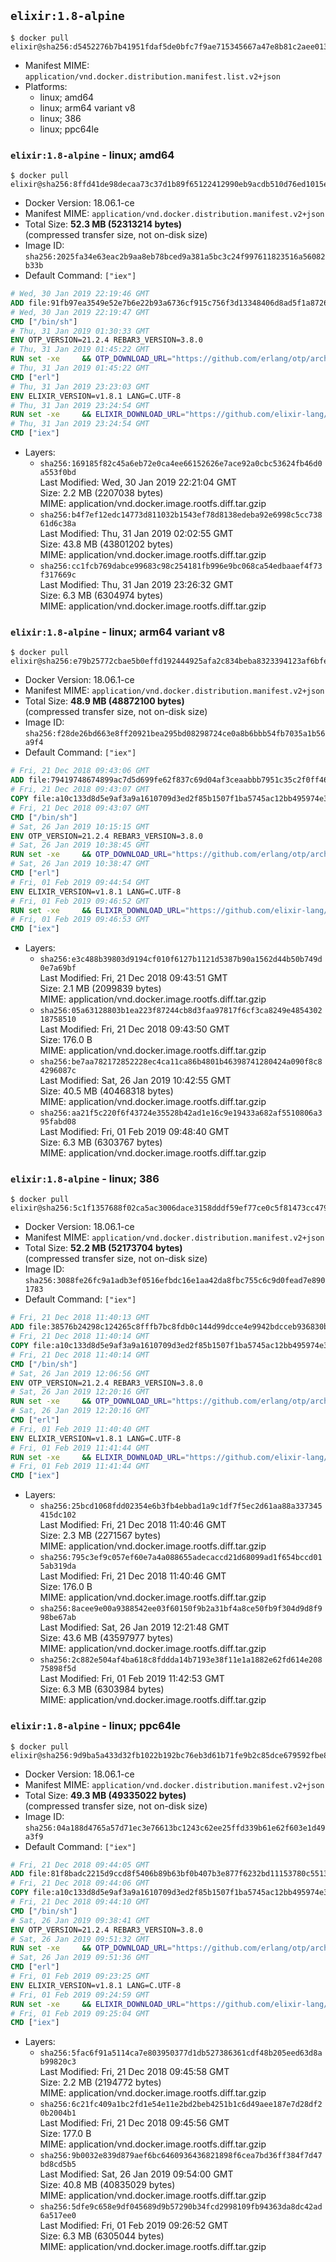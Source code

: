 ## `elixir:1.8-alpine`

```console
$ docker pull elixir@sha256:d5452276b7b41951fdaf5de0bfc7f9ae715345667a47e8b81c2aee013b695052
```

-	Manifest MIME: `application/vnd.docker.distribution.manifest.list.v2+json`
-	Platforms:
	-	linux; amd64
	-	linux; arm64 variant v8
	-	linux; 386
	-	linux; ppc64le

### `elixir:1.8-alpine` - linux; amd64

```console
$ docker pull elixir@sha256:8ffd41de98decaa73c37d1b89f65122412990eb9acdb510d76ed1015e27f9554
```

-	Docker Version: 18.06.1-ce
-	Manifest MIME: `application/vnd.docker.distribution.manifest.v2+json`
-	Total Size: **52.3 MB (52313214 bytes)**  
	(compressed transfer size, not on-disk size)
-	Image ID: `sha256:2025fa34e63eac2b9aa8eb78bced9a381a5bc3c24f997611823516a56082b33b`
-	Default Command: `["iex"]`

```dockerfile
# Wed, 30 Jan 2019 22:19:46 GMT
ADD file:91fb97ea3549e52e7b6e22b93a6736cf915c756f3d13348406d8ad5f1a872680 in / 
# Wed, 30 Jan 2019 22:19:47 GMT
CMD ["/bin/sh"]
# Thu, 31 Jan 2019 01:30:33 GMT
ENV OTP_VERSION=21.2.4 REBAR3_VERSION=3.8.0
# Thu, 31 Jan 2019 01:45:22 GMT
RUN set -xe 	&& OTP_DOWNLOAD_URL="https://github.com/erlang/otp/archive/OTP-${OTP_VERSION}.tar.gz" 	&& OTP_DOWNLOAD_SHA256="833d31ac102536b752e474dc6d69be7cc3e37d2d944191317312b30b1ea8ef0d" 	&& REBAR3_DOWNLOAD_SHA256="fc4d08037d39bcc651a4a749f8a5b1a10b2205527df834c2aee8f60725c3f431" 	&& apk add --no-cache --virtual .fetch-deps 		curl 		ca-certificates 	&& curl -fSL -o otp-src.tar.gz "$OTP_DOWNLOAD_URL" 	&& echo "$OTP_DOWNLOAD_SHA256  otp-src.tar.gz" | sha256sum -c - 	&& apk add --no-cache --virtual .build-deps 		dpkg-dev dpkg 		gcc 		g++ 		libc-dev 		linux-headers 		make 		autoconf 		ncurses-dev 		openssl-dev 		unixodbc-dev 		lksctp-tools-dev 		tar 	&& export ERL_TOP="/usr/src/otp_src_${OTP_VERSION%%@*}" 	&& mkdir -vp $ERL_TOP 	&& tar -xzf otp-src.tar.gz -C $ERL_TOP --strip-components=1 	&& rm otp-src.tar.gz 	&& ( cd $ERL_TOP 	  && ./otp_build autoconf 	  && gnuArch="$(dpkg-architecture --query DEB_BUILD_GNU_TYPE)" 	  && ./configure --build="$gnuArch" 	  && make -j$(getconf _NPROCESSORS_ONLN) 	  && make install ) 	&& rm -rf $ERL_TOP 	&& find /usr/local -regex '/usr/local/lib/erlang/\(lib/\|erts-\).*/\(man\|doc\|obj\|c_src\|emacs\|info\|examples\)' | xargs rm -rf 	&& find /usr/local -name src | xargs -r find | grep -v '\.hrl$' | xargs rm -v || true 	&& find /usr/local -name src | xargs -r find | xargs rmdir -vp || true 	&& scanelf --nobanner -E ET_EXEC -BF '%F' --recursive /usr/local | xargs -r strip --strip-all 	&& scanelf --nobanner -E ET_DYN -BF '%F' --recursive /usr/local | xargs -r strip --strip-unneeded 	&& runDeps="$( 		scanelf --needed --nobanner --format '%n#p' --recursive /usr/local 			| tr ',' '\n' 			| sort -u 			| awk 'system("[ -e /usr/local/lib/" $1 " ]") == 0 { next } { print "so:" $1 }' 	)" 	&& REBAR3_DOWNLOAD_URL="https://github.com/erlang/rebar3/archive/${REBAR3_VERSION}.tar.gz" 	&& curl -fSL -o rebar3-src.tar.gz "$REBAR3_DOWNLOAD_URL" 	&& echo "${REBAR3_DOWNLOAD_SHA256}  rebar3-src.tar.gz" | sha256sum -c - 	&& mkdir -p /usr/src/rebar3-src 	&& tar -xzf rebar3-src.tar.gz -C /usr/src/rebar3-src --strip-components=1 	&& rm rebar3-src.tar.gz 	&& cd /usr/src/rebar3-src 	&& HOME=$PWD ./bootstrap 	&& install -v ./rebar3 /usr/local/bin/ 	&& rm -rf /usr/src/rebar3-src 	&& apk add --virtual .erlang-rundeps 		$runDeps 		lksctp-tools 		ca-certificates 	&& apk del .fetch-deps .build-deps
# Thu, 31 Jan 2019 01:45:22 GMT
CMD ["erl"]
# Thu, 31 Jan 2019 23:23:03 GMT
ENV ELIXIR_VERSION=v1.8.1 LANG=C.UTF-8
# Thu, 31 Jan 2019 23:24:54 GMT
RUN set -xe 	&& ELIXIR_DOWNLOAD_URL="https://github.com/elixir-lang/elixir/archive/${ELIXIR_VERSION}.tar.gz" 	&& ELIXIR_DOWNLOAD_SHA256="de8c636ea999392496ccd9a204ccccbc8cb7f417d948fd12692cda2bd02d9822" 	&& buildDeps=' 		ca-certificates 		curl 		make 	' 	&& apk add --no-cache --virtual .build-deps $buildDeps 	&& curl -fSL -o elixir-src.tar.gz $ELIXIR_DOWNLOAD_URL 	&& echo "$ELIXIR_DOWNLOAD_SHA256  elixir-src.tar.gz" | sha256sum -c - 	&& mkdir -p /usr/local/src/elixir 	&& tar -xzC /usr/local/src/elixir --strip-components=1 -f elixir-src.tar.gz 	&& rm elixir-src.tar.gz 	&& cd /usr/local/src/elixir 	&& make install clean 	&& apk del .build-deps
# Thu, 31 Jan 2019 23:24:54 GMT
CMD ["iex"]
```

-	Layers:
	-	`sha256:169185f82c45a6eb72e0ca4ee66152626e7ace92a0cbc53624fb46d0a553f0bd`  
		Last Modified: Wed, 30 Jan 2019 22:21:04 GMT  
		Size: 2.2 MB (2207038 bytes)  
		MIME: application/vnd.docker.image.rootfs.diff.tar.gzip
	-	`sha256:b4f7ef12edc14773d811032b1543ef78d8138edeba92e6998c5cc73861d6c38a`  
		Last Modified: Thu, 31 Jan 2019 02:02:55 GMT  
		Size: 43.8 MB (43801202 bytes)  
		MIME: application/vnd.docker.image.rootfs.diff.tar.gzip
	-	`sha256:cc1fcb769dabce99683c98c254181fb996e9bc068ca54edbaaef4f73f317669c`  
		Last Modified: Thu, 31 Jan 2019 23:26:32 GMT  
		Size: 6.3 MB (6304974 bytes)  
		MIME: application/vnd.docker.image.rootfs.diff.tar.gzip

### `elixir:1.8-alpine` - linux; arm64 variant v8

```console
$ docker pull elixir@sha256:e79b25772cbae5b0effd192444925afa2c834beba8323394123af6bfe6fd7310
```

-	Docker Version: 18.06.1-ce
-	Manifest MIME: `application/vnd.docker.distribution.manifest.v2+json`
-	Total Size: **48.9 MB (48872100 bytes)**  
	(compressed transfer size, not on-disk size)
-	Image ID: `sha256:f28de26bd663e8ff20921bea295bd08298724ce0a8b6bbb54fb7035a1b56a9f4`
-	Default Command: `["iex"]`

```dockerfile
# Fri, 21 Dec 2018 09:43:06 GMT
ADD file:79419748674899ac7d5d699fe62f837c69d04af3ceaabbb7951c35c2f0ff46fa in / 
# Fri, 21 Dec 2018 09:43:07 GMT
COPY file:a10c133d8d5e9af3a9a1610709d3ed2f85b1507f1ba5745ac12bb495974e3fe6 in /etc/localtime 
# Fri, 21 Dec 2018 09:43:07 GMT
CMD ["/bin/sh"]
# Sat, 26 Jan 2019 10:15:15 GMT
ENV OTP_VERSION=21.2.4 REBAR3_VERSION=3.8.0
# Sat, 26 Jan 2019 10:38:45 GMT
RUN set -xe 	&& OTP_DOWNLOAD_URL="https://github.com/erlang/otp/archive/OTP-${OTP_VERSION}.tar.gz" 	&& OTP_DOWNLOAD_SHA256="833d31ac102536b752e474dc6d69be7cc3e37d2d944191317312b30b1ea8ef0d" 	&& REBAR3_DOWNLOAD_SHA256="fc4d08037d39bcc651a4a749f8a5b1a10b2205527df834c2aee8f60725c3f431" 	&& apk add --no-cache --virtual .fetch-deps 		curl 		ca-certificates 	&& curl -fSL -o otp-src.tar.gz "$OTP_DOWNLOAD_URL" 	&& echo "$OTP_DOWNLOAD_SHA256  otp-src.tar.gz" | sha256sum -c - 	&& apk add --no-cache --virtual .build-deps 		dpkg-dev dpkg 		gcc 		g++ 		libc-dev 		linux-headers 		make 		autoconf 		ncurses-dev 		openssl-dev 		unixodbc-dev 		lksctp-tools-dev 		tar 	&& export ERL_TOP="/usr/src/otp_src_${OTP_VERSION%%@*}" 	&& mkdir -vp $ERL_TOP 	&& tar -xzf otp-src.tar.gz -C $ERL_TOP --strip-components=1 	&& rm otp-src.tar.gz 	&& ( cd $ERL_TOP 	  && ./otp_build autoconf 	  && gnuArch="$(dpkg-architecture --query DEB_BUILD_GNU_TYPE)" 	  && ./configure --build="$gnuArch" 	  && make -j$(getconf _NPROCESSORS_ONLN) 	  && make install ) 	&& rm -rf $ERL_TOP 	&& find /usr/local -regex '/usr/local/lib/erlang/\(lib/\|erts-\).*/\(man\|doc\|obj\|c_src\|emacs\|info\|examples\)' | xargs rm -rf 	&& find /usr/local -name src | xargs -r find | grep -v '\.hrl$' | xargs rm -v || true 	&& find /usr/local -name src | xargs -r find | xargs rmdir -vp || true 	&& scanelf --nobanner -E ET_EXEC -BF '%F' --recursive /usr/local | xargs -r strip --strip-all 	&& scanelf --nobanner -E ET_DYN -BF '%F' --recursive /usr/local | xargs -r strip --strip-unneeded 	&& runDeps="$( 		scanelf --needed --nobanner --format '%n#p' --recursive /usr/local 			| tr ',' '\n' 			| sort -u 			| awk 'system("[ -e /usr/local/lib/" $1 " ]") == 0 { next } { print "so:" $1 }' 	)" 	&& REBAR3_DOWNLOAD_URL="https://github.com/erlang/rebar3/archive/${REBAR3_VERSION}.tar.gz" 	&& curl -fSL -o rebar3-src.tar.gz "$REBAR3_DOWNLOAD_URL" 	&& echo "${REBAR3_DOWNLOAD_SHA256}  rebar3-src.tar.gz" | sha256sum -c - 	&& mkdir -p /usr/src/rebar3-src 	&& tar -xzf rebar3-src.tar.gz -C /usr/src/rebar3-src --strip-components=1 	&& rm rebar3-src.tar.gz 	&& cd /usr/src/rebar3-src 	&& HOME=$PWD ./bootstrap 	&& install -v ./rebar3 /usr/local/bin/ 	&& rm -rf /usr/src/rebar3-src 	&& apk add --virtual .erlang-rundeps 		$runDeps 		lksctp-tools 		ca-certificates 	&& apk del .fetch-deps .build-deps
# Sat, 26 Jan 2019 10:38:47 GMT
CMD ["erl"]
# Fri, 01 Feb 2019 09:44:54 GMT
ENV ELIXIR_VERSION=v1.8.1 LANG=C.UTF-8
# Fri, 01 Feb 2019 09:46:52 GMT
RUN set -xe 	&& ELIXIR_DOWNLOAD_URL="https://github.com/elixir-lang/elixir/archive/${ELIXIR_VERSION}.tar.gz" 	&& ELIXIR_DOWNLOAD_SHA256="de8c636ea999392496ccd9a204ccccbc8cb7f417d948fd12692cda2bd02d9822" 	&& buildDeps=' 		ca-certificates 		curl 		make 	' 	&& apk add --no-cache --virtual .build-deps $buildDeps 	&& curl -fSL -o elixir-src.tar.gz $ELIXIR_DOWNLOAD_URL 	&& echo "$ELIXIR_DOWNLOAD_SHA256  elixir-src.tar.gz" | sha256sum -c - 	&& mkdir -p /usr/local/src/elixir 	&& tar -xzC /usr/local/src/elixir --strip-components=1 -f elixir-src.tar.gz 	&& rm elixir-src.tar.gz 	&& cd /usr/local/src/elixir 	&& make install clean 	&& apk del .build-deps
# Fri, 01 Feb 2019 09:46:53 GMT
CMD ["iex"]
```

-	Layers:
	-	`sha256:e3c488b39803d9194cf010f6127b1121d5387b90a1562d44b50b749d0e7a69bf`  
		Last Modified: Fri, 21 Dec 2018 09:43:51 GMT  
		Size: 2.1 MB (2099839 bytes)  
		MIME: application/vnd.docker.image.rootfs.diff.tar.gzip
	-	`sha256:05a63128803b1ea223f87244cb8d3faa97817f6cf3ca8249e485430218758510`  
		Last Modified: Fri, 21 Dec 2018 09:43:50 GMT  
		Size: 176.0 B  
		MIME: application/vnd.docker.image.rootfs.diff.tar.gzip
	-	`sha256:be7aa782172852228ec4ca11ca86b4801b46398741280424a090f8c84296087c`  
		Last Modified: Sat, 26 Jan 2019 10:42:55 GMT  
		Size: 40.5 MB (40468318 bytes)  
		MIME: application/vnd.docker.image.rootfs.diff.tar.gzip
	-	`sha256:aa21f5c220f6f43724e35528b42ad1e16c9e19433a682af5510806a395fabd08`  
		Last Modified: Fri, 01 Feb 2019 09:48:40 GMT  
		Size: 6.3 MB (6303767 bytes)  
		MIME: application/vnd.docker.image.rootfs.diff.tar.gzip

### `elixir:1.8-alpine` - linux; 386

```console
$ docker pull elixir@sha256:5c1f1357688f02ca5ac3006dace3158dddf59ef77ce0c5f81473cc479ae3c80a
```

-	Docker Version: 18.06.1-ce
-	Manifest MIME: `application/vnd.docker.distribution.manifest.v2+json`
-	Total Size: **52.2 MB (52173704 bytes)**  
	(compressed transfer size, not on-disk size)
-	Image ID: `sha256:3088fe26fc9a1adb3ef0516efbdc16e1aa42da8fbc755c6c9d0fead7e8901783`
-	Default Command: `["iex"]`

```dockerfile
# Fri, 21 Dec 2018 11:40:13 GMT
ADD file:38576b24298c124265c8fffb7bc8fdb0c144d99dcce4e9942bdcceb936830ba6 in / 
# Fri, 21 Dec 2018 11:40:14 GMT
COPY file:a10c133d8d5e9af3a9a1610709d3ed2f85b1507f1ba5745ac12bb495974e3fe6 in /etc/localtime 
# Fri, 21 Dec 2018 11:40:14 GMT
CMD ["/bin/sh"]
# Sat, 26 Jan 2019 12:06:56 GMT
ENV OTP_VERSION=21.2.4 REBAR3_VERSION=3.8.0
# Sat, 26 Jan 2019 12:20:16 GMT
RUN set -xe 	&& OTP_DOWNLOAD_URL="https://github.com/erlang/otp/archive/OTP-${OTP_VERSION}.tar.gz" 	&& OTP_DOWNLOAD_SHA256="833d31ac102536b752e474dc6d69be7cc3e37d2d944191317312b30b1ea8ef0d" 	&& REBAR3_DOWNLOAD_SHA256="fc4d08037d39bcc651a4a749f8a5b1a10b2205527df834c2aee8f60725c3f431" 	&& apk add --no-cache --virtual .fetch-deps 		curl 		ca-certificates 	&& curl -fSL -o otp-src.tar.gz "$OTP_DOWNLOAD_URL" 	&& echo "$OTP_DOWNLOAD_SHA256  otp-src.tar.gz" | sha256sum -c - 	&& apk add --no-cache --virtual .build-deps 		dpkg-dev dpkg 		gcc 		g++ 		libc-dev 		linux-headers 		make 		autoconf 		ncurses-dev 		openssl-dev 		unixodbc-dev 		lksctp-tools-dev 		tar 	&& export ERL_TOP="/usr/src/otp_src_${OTP_VERSION%%@*}" 	&& mkdir -vp $ERL_TOP 	&& tar -xzf otp-src.tar.gz -C $ERL_TOP --strip-components=1 	&& rm otp-src.tar.gz 	&& ( cd $ERL_TOP 	  && ./otp_build autoconf 	  && gnuArch="$(dpkg-architecture --query DEB_BUILD_GNU_TYPE)" 	  && ./configure --build="$gnuArch" 	  && make -j$(getconf _NPROCESSORS_ONLN) 	  && make install ) 	&& rm -rf $ERL_TOP 	&& find /usr/local -regex '/usr/local/lib/erlang/\(lib/\|erts-\).*/\(man\|doc\|obj\|c_src\|emacs\|info\|examples\)' | xargs rm -rf 	&& find /usr/local -name src | xargs -r find | grep -v '\.hrl$' | xargs rm -v || true 	&& find /usr/local -name src | xargs -r find | xargs rmdir -vp || true 	&& scanelf --nobanner -E ET_EXEC -BF '%F' --recursive /usr/local | xargs -r strip --strip-all 	&& scanelf --nobanner -E ET_DYN -BF '%F' --recursive /usr/local | xargs -r strip --strip-unneeded 	&& runDeps="$( 		scanelf --needed --nobanner --format '%n#p' --recursive /usr/local 			| tr ',' '\n' 			| sort -u 			| awk 'system("[ -e /usr/local/lib/" $1 " ]") == 0 { next } { print "so:" $1 }' 	)" 	&& REBAR3_DOWNLOAD_URL="https://github.com/erlang/rebar3/archive/${REBAR3_VERSION}.tar.gz" 	&& curl -fSL -o rebar3-src.tar.gz "$REBAR3_DOWNLOAD_URL" 	&& echo "${REBAR3_DOWNLOAD_SHA256}  rebar3-src.tar.gz" | sha256sum -c - 	&& mkdir -p /usr/src/rebar3-src 	&& tar -xzf rebar3-src.tar.gz -C /usr/src/rebar3-src --strip-components=1 	&& rm rebar3-src.tar.gz 	&& cd /usr/src/rebar3-src 	&& HOME=$PWD ./bootstrap 	&& install -v ./rebar3 /usr/local/bin/ 	&& rm -rf /usr/src/rebar3-src 	&& apk add --virtual .erlang-rundeps 		$runDeps 		lksctp-tools 		ca-certificates 	&& apk del .fetch-deps .build-deps
# Sat, 26 Jan 2019 12:20:16 GMT
CMD ["erl"]
# Fri, 01 Feb 2019 11:40:40 GMT
ENV ELIXIR_VERSION=v1.8.1 LANG=C.UTF-8
# Fri, 01 Feb 2019 11:41:44 GMT
RUN set -xe 	&& ELIXIR_DOWNLOAD_URL="https://github.com/elixir-lang/elixir/archive/${ELIXIR_VERSION}.tar.gz" 	&& ELIXIR_DOWNLOAD_SHA256="de8c636ea999392496ccd9a204ccccbc8cb7f417d948fd12692cda2bd02d9822" 	&& buildDeps=' 		ca-certificates 		curl 		make 	' 	&& apk add --no-cache --virtual .build-deps $buildDeps 	&& curl -fSL -o elixir-src.tar.gz $ELIXIR_DOWNLOAD_URL 	&& echo "$ELIXIR_DOWNLOAD_SHA256  elixir-src.tar.gz" | sha256sum -c - 	&& mkdir -p /usr/local/src/elixir 	&& tar -xzC /usr/local/src/elixir --strip-components=1 -f elixir-src.tar.gz 	&& rm elixir-src.tar.gz 	&& cd /usr/local/src/elixir 	&& make install clean 	&& apk del .build-deps
# Fri, 01 Feb 2019 11:41:44 GMT
CMD ["iex"]
```

-	Layers:
	-	`sha256:25bcd1068fdd02354e6b3fb4ebbad1a9c1df7f5ec2d61aa88a337345415dc102`  
		Last Modified: Fri, 21 Dec 2018 11:40:46 GMT  
		Size: 2.3 MB (2271567 bytes)  
		MIME: application/vnd.docker.image.rootfs.diff.tar.gzip
	-	`sha256:795c3ef9c057ef60e7a4a088655adecaccd21d68099ad1f654bccd015ab319da`  
		Last Modified: Fri, 21 Dec 2018 11:40:46 GMT  
		Size: 176.0 B  
		MIME: application/vnd.docker.image.rootfs.diff.tar.gzip
	-	`sha256:8acee9e00a9388542ee03f60150f9b2a31bf4a8ce50fb9f304d9d8f998be67ab`  
		Last Modified: Sat, 26 Jan 2019 12:21:48 GMT  
		Size: 43.6 MB (43597977 bytes)  
		MIME: application/vnd.docker.image.rootfs.diff.tar.gzip
	-	`sha256:2c882e504af4ba618c8fddda14b7193e38f11e1a1882e62fd614e20875898f5d`  
		Last Modified: Fri, 01 Feb 2019 11:42:53 GMT  
		Size: 6.3 MB (6303984 bytes)  
		MIME: application/vnd.docker.image.rootfs.diff.tar.gzip

### `elixir:1.8-alpine` - linux; ppc64le

```console
$ docker pull elixir@sha256:9d9ba5a433d32fb1022b192bc76eb3d61b71fe9b2c85dce679592fbe8d49c647
```

-	Docker Version: 18.06.1-ce
-	Manifest MIME: `application/vnd.docker.distribution.manifest.v2+json`
-	Total Size: **49.3 MB (49335022 bytes)**  
	(compressed transfer size, not on-disk size)
-	Image ID: `sha256:04a188d4765a57d71ec3e76613bc1243c62ee25ffd339b61e62f603e1d49a3f9`
-	Default Command: `["iex"]`

```dockerfile
# Fri, 21 Dec 2018 09:44:05 GMT
ADD file:81f8badc2215d9ccd8f5406b89b63bf0b407b3e877f6232bd11153780c551392 in / 
# Fri, 21 Dec 2018 09:44:06 GMT
COPY file:a10c133d8d5e9af3a9a1610709d3ed2f85b1507f1ba5745ac12bb495974e3fe6 in /etc/localtime 
# Fri, 21 Dec 2018 09:44:10 GMT
CMD ["/bin/sh"]
# Sat, 26 Jan 2019 09:38:41 GMT
ENV OTP_VERSION=21.2.4 REBAR3_VERSION=3.8.0
# Sat, 26 Jan 2019 09:51:32 GMT
RUN set -xe 	&& OTP_DOWNLOAD_URL="https://github.com/erlang/otp/archive/OTP-${OTP_VERSION}.tar.gz" 	&& OTP_DOWNLOAD_SHA256="833d31ac102536b752e474dc6d69be7cc3e37d2d944191317312b30b1ea8ef0d" 	&& REBAR3_DOWNLOAD_SHA256="fc4d08037d39bcc651a4a749f8a5b1a10b2205527df834c2aee8f60725c3f431" 	&& apk add --no-cache --virtual .fetch-deps 		curl 		ca-certificates 	&& curl -fSL -o otp-src.tar.gz "$OTP_DOWNLOAD_URL" 	&& echo "$OTP_DOWNLOAD_SHA256  otp-src.tar.gz" | sha256sum -c - 	&& apk add --no-cache --virtual .build-deps 		dpkg-dev dpkg 		gcc 		g++ 		libc-dev 		linux-headers 		make 		autoconf 		ncurses-dev 		openssl-dev 		unixodbc-dev 		lksctp-tools-dev 		tar 	&& export ERL_TOP="/usr/src/otp_src_${OTP_VERSION%%@*}" 	&& mkdir -vp $ERL_TOP 	&& tar -xzf otp-src.tar.gz -C $ERL_TOP --strip-components=1 	&& rm otp-src.tar.gz 	&& ( cd $ERL_TOP 	  && ./otp_build autoconf 	  && gnuArch="$(dpkg-architecture --query DEB_BUILD_GNU_TYPE)" 	  && ./configure --build="$gnuArch" 	  && make -j$(getconf _NPROCESSORS_ONLN) 	  && make install ) 	&& rm -rf $ERL_TOP 	&& find /usr/local -regex '/usr/local/lib/erlang/\(lib/\|erts-\).*/\(man\|doc\|obj\|c_src\|emacs\|info\|examples\)' | xargs rm -rf 	&& find /usr/local -name src | xargs -r find | grep -v '\.hrl$' | xargs rm -v || true 	&& find /usr/local -name src | xargs -r find | xargs rmdir -vp || true 	&& scanelf --nobanner -E ET_EXEC -BF '%F' --recursive /usr/local | xargs -r strip --strip-all 	&& scanelf --nobanner -E ET_DYN -BF '%F' --recursive /usr/local | xargs -r strip --strip-unneeded 	&& runDeps="$( 		scanelf --needed --nobanner --format '%n#p' --recursive /usr/local 			| tr ',' '\n' 			| sort -u 			| awk 'system("[ -e /usr/local/lib/" $1 " ]") == 0 { next } { print "so:" $1 }' 	)" 	&& REBAR3_DOWNLOAD_URL="https://github.com/erlang/rebar3/archive/${REBAR3_VERSION}.tar.gz" 	&& curl -fSL -o rebar3-src.tar.gz "$REBAR3_DOWNLOAD_URL" 	&& echo "${REBAR3_DOWNLOAD_SHA256}  rebar3-src.tar.gz" | sha256sum -c - 	&& mkdir -p /usr/src/rebar3-src 	&& tar -xzf rebar3-src.tar.gz -C /usr/src/rebar3-src --strip-components=1 	&& rm rebar3-src.tar.gz 	&& cd /usr/src/rebar3-src 	&& HOME=$PWD ./bootstrap 	&& install -v ./rebar3 /usr/local/bin/ 	&& rm -rf /usr/src/rebar3-src 	&& apk add --virtual .erlang-rundeps 		$runDeps 		lksctp-tools 		ca-certificates 	&& apk del .fetch-deps .build-deps
# Sat, 26 Jan 2019 09:51:36 GMT
CMD ["erl"]
# Fri, 01 Feb 2019 09:23:25 GMT
ENV ELIXIR_VERSION=v1.8.1 LANG=C.UTF-8
# Fri, 01 Feb 2019 09:24:59 GMT
RUN set -xe 	&& ELIXIR_DOWNLOAD_URL="https://github.com/elixir-lang/elixir/archive/${ELIXIR_VERSION}.tar.gz" 	&& ELIXIR_DOWNLOAD_SHA256="de8c636ea999392496ccd9a204ccccbc8cb7f417d948fd12692cda2bd02d9822" 	&& buildDeps=' 		ca-certificates 		curl 		make 	' 	&& apk add --no-cache --virtual .build-deps $buildDeps 	&& curl -fSL -o elixir-src.tar.gz $ELIXIR_DOWNLOAD_URL 	&& echo "$ELIXIR_DOWNLOAD_SHA256  elixir-src.tar.gz" | sha256sum -c - 	&& mkdir -p /usr/local/src/elixir 	&& tar -xzC /usr/local/src/elixir --strip-components=1 -f elixir-src.tar.gz 	&& rm elixir-src.tar.gz 	&& cd /usr/local/src/elixir 	&& make install clean 	&& apk del .build-deps
# Fri, 01 Feb 2019 09:25:04 GMT
CMD ["iex"]
```

-	Layers:
	-	`sha256:5fac6f91a5114ca7e803950377d1db527386361cdf48b205eed63d8ab99820c3`  
		Last Modified: Fri, 21 Dec 2018 09:45:58 GMT  
		Size: 2.2 MB (2194772 bytes)  
		MIME: application/vnd.docker.image.rootfs.diff.tar.gzip
	-	`sha256:6c21fc409a1bc2fd1e54e11e2bd2beb4251b1c6d49aee187e7d28df20b2004b1`  
		Last Modified: Fri, 21 Dec 2018 09:45:56 GMT  
		Size: 177.0 B  
		MIME: application/vnd.docker.image.rootfs.diff.tar.gzip
	-	`sha256:9b0032e839d879aef6bc6460936436821898f6cea7bd36ff384f7d47bd8cd5b5`  
		Last Modified: Sat, 26 Jan 2019 09:54:00 GMT  
		Size: 40.8 MB (40835029 bytes)  
		MIME: application/vnd.docker.image.rootfs.diff.tar.gzip
	-	`sha256:5dfe9c658e9df045689d9b57290b34fcd2998109fb94363da8dc42ad6a517ee0`  
		Last Modified: Fri, 01 Feb 2019 09:26:52 GMT  
		Size: 6.3 MB (6305044 bytes)  
		MIME: application/vnd.docker.image.rootfs.diff.tar.gzip
